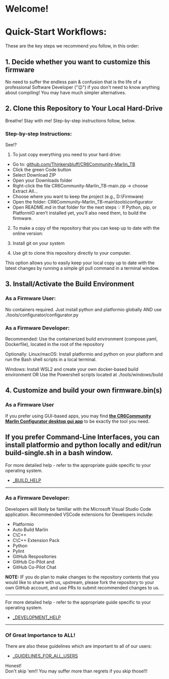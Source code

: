 
# Welcome!


# Quick-Start Workflows:
These are the key steps we recommend you follow, in this order:

## 1. Decide whether you want to customize this firmware
No need to suffer the endless pain & confusion that is the life of a professional Software Developer (":wink:") if you don't need to know anything about compiling!  You may have much simpler alternatives.

## 2. Clone this Repository to Your Local Hard-Drive
Breathe! 
Stay with me! 
Step-by-step instructions follow, below.


### Step-by-step Instructions:
See!?

1. To just copy everything you need to your hard drive:

- Go to: [github.com/Thinkersbluff/CR6Community-Marlin_TB](https://github.com/Thinkersbluff/CR6Community-Marlin_TB)
- Click the green Code button
- Select Download ZIP
- Open your Downloads folder
- Right-click the file CR6Community-Marlin_TB-main.zip → choose Extract All…
- Choose where you want to keep the project (e.g., D:\Firmware)
- Open the folder: CR6Community-Marlin_TB-main\tools\configurator
- Open README.md in that folder for the next steps
💡 If Python, pip, or PlatformIO aren’t installed yet, you’ll also need them, to build the firmware.

2. To make a copy of the repository that you can keep up to date with the online version:

1. Install git on your system
2. Use git to clone this repository directly to your computer. 

This option allows you to easily keep your local copy up to date with the latest changes by running a simple git pull command in a terminal window. 

## 3. Install/Activate the Build Environment
### As a Firmware User:
No containers required.
Just install python and platformio globally 
AND use ./tools/configurator/configurator.py

### As a Firmware Developer:
Recommended: Use the containerized build environment (compose.yaml, Dockerfile), located in the root of the repository

Optionally: 
Linux/macOS: Install platformio and python on your platform and run the Bash shell scripts in a local terminal.

Windows: Install WSL2 and create your own docker-based build environment 
OR Use the Powershell scripts located at ./tools/windows/build

## 4. Customize and build your own firmware.bin(s)

### As a Firmware User
If you prefer using GUI-based apps, you may find [**the CR6Community Marlin Configurator desktop gui app**](https://github.com/Thinkersbluff/CR6Community-Marlin_TB/blob/main/tools/configurator) to be exactly the tool you need.

If you prefer Command-Line Interfaces, you can install platformio and python locally and edit/run build-single.sh in a bash window.
---

For more detailed help - refer to the appropriate guide specific to your operating system. 

- [_BUILD_HELP](_BUILD_HELP)

---

### As a Firmware Developer:
Developers will likely be familiar with the Microsoft Visual Studio Code application.
Recommended VSCode extensions for Developers include:
 - Platformio
 - Auto Build Marlin
 - C\C++
 - C\C++ Extension Pack
 - Python
 - Pylint
 - GitHub Respositories
 - GitHub Co-Pilot and 
 - GitHub Co-Pilot Chat


**NOTE:** IF you do plan to make changes to the repository contents that you would like to share with us, upstream, please fork the repository to your own GitHub account, and use PRs to submit recommended changes to us.

---

For more detailed help - refer to the appropriate guide specific to your operating system. 

- [_DEVELOPMENT_HELP](_DEVELOPMENT_HELP)

---

### Of Great Importance to ALL!

There are also these guidelines which are important to all of our users:

- [_GUIDELINES_FOR_ALL_USERS](_GUIDELINES_FOR_ALL_USERS)

Honest!  
Don't skip 'em!!
You may suffer more than regrets if you skip those!!!
